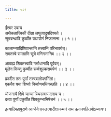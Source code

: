 ```yaml
---
title: ०८९

---
```

ईश्वर उवाच  
अथैकतात्त्विकी दीक्षा लघुत्वादुपदिश्यते ।  
सूत्रबन्धादि कुर्व्वीत यथायोगं निजात्मना ।। १ ।।  
  
कालाग्न्यादिशिवान्तानि तत्त्वानि परिभावयेत्।  
समतत्त्वे समग्राणि सूत्रे मणिगणानिव ।। २ ।।  
  
आवाह्य शिवतत्त्वादि गर्भाधानादि पूर्ववत्।  
मूलेन किन्तु कुर्व्वीत सर्व्वशुल्कसमर्पणं ।। ३ ।।  
  
प्रददीत ततः पूर्णां तत्त्वव्रातोपगर्भितां।  
एकयैव यया शिष्यो निर्व्वाणमधिगच्छति ।। ४ ।।  
  
योजनायै शिवे चान्यां स्थिरत्वापादनाय च।  
दत्वा पूर्णां प्रकुर्वीत शिवकुम्भाभिषेचनं ।। ५ ।।  
  
इत्यादिमहापुराणे आग्नेये एकतत्त्वादीक्षाकथनं नाम ऊननवतितमोऽध्यायः।